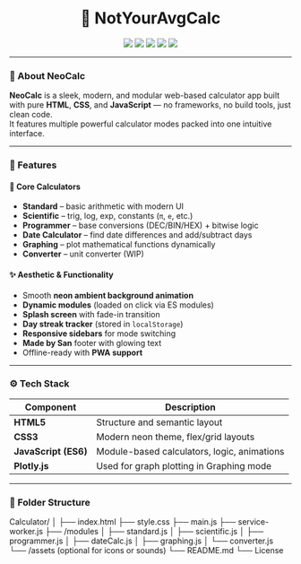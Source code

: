 <h1 align="center">
  🧮 NotYourAvgCalc  
</h1>

<p align="center">
  <img src="https://img.shields.io/badge/Status-Online-success?style=flat-square" />
  <img src="https://img.shields.io/badge/License-MIT-yellow?style=flat-square" />
  <img src="https://img.shields.io/badge/HTML-5-orange?style=flat-square&logo=html5" />
  <img src="https://img.shields.io/badge/CSS-3-blue?style=flat-square&logo=css3" />
  <img src="https://img.shields.io/badge/JavaScript-ES6-yellow?style=flat-square&logo=javascript" />
</p>

---

### 🚀 About NeoCalc
**NeoCalc** is a sleek, modern, and modular web-based calculator app built with pure **HTML**, **CSS**, and **JavaScript** — no frameworks, no build tools, just clean code.  
It features multiple powerful calculator modes packed into one intuitive interface.

---

### 🧩 Features

#### 🧠 Core Calculators
- **Standard** – basic arithmetic with modern UI  
- **Scientific** – trig, log, exp, constants (`π`, `e`, etc.)  
- **Programmer** – base conversions (DEC/BIN/HEX) + bitwise logic  
- **Date Calculator** – find date differences and add/subtract days  
- **Graphing** – plot mathematical functions dynamically  
- **Converter** – unit converter (WIP)

#### ✨ Aesthetic & Functionality
- Smooth **neon ambient background animation**
- **Dynamic modules** (loaded on click via ES modules)
- **Splash screen** with fade-in transition
- **Day streak tracker** (stored in `localStorage`)
- **Responsive sidebars** for mode switching
- **Made by San** footer with glowing text
- Offline-ready with **PWA support**


---

### ⚙️ Tech Stack

| Component | Description |
|------------|--------------|
| **HTML5** | Structure and semantic layout |
| **CSS3** | Modern neon theme, flex/grid layouts |
| **JavaScript (ES6)** | Module-based calculators, logic, animations |
| **Plotly.js** | Used for graph plotting in Graphing mode |

---

### 📂 Folder Structure
Calculator/
│
├── index.html
├── style.css
├── main.js
├── service-worker.js
├── /modules
│ ├── standard.js
│ ├── scientific.js
│ ├── programmer.js
│ ├── dateCalc.js
│ ├── graphing.js
│ └── converter.js
└── /assets (optional for icons or sounds)
└── README.md
└── License